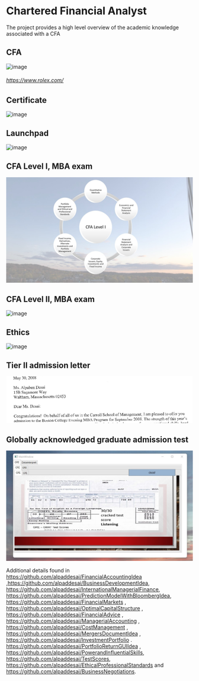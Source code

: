 # Chartered Financial Analyst

The project provides a high level overview of the academic knowledge associated with a CFA

## CFA
![image](CFA.jpg)
###### https://www.rolex.com/

## Certificate
![image](QuantitativeMethods.jpg)

## Launchpad
![image](image_Launchpad.png)

## CFA Level I, MBA exam
![image](CFASlide1.JPG)

## CFA Level II, MBA exam
![image](CFASlide2.JPG)

## Ethics
![image](Ethics.jpg)

## Tier II admission letter 
![image](admissionletter.jpg)

## Globally acknowledged graduate admission test
![image](GRE_Exam.jpg)

Additional details found in https://github.com/alpaddesai/FinancialAccountingIdea ,https://github.com/alpaddesai/BusinessDevelopmentIdea, https://github.com/alpaddesai/InternationalManagerialFinance, https://github.com/alpaddesai/PredictionModelWithBloombergIdea, https://github.com/alpaddesai/FinancialMarkets , https://github.com/alpaddesai/OptimalCapitalStructure , https://github.com/alpaddesai/FinancialAdvice , https://github.com/alpaddesai/ManagerialAccounting , https://github.com/alpaddesai/CostManagement , https://github.com/alpaddesai/MergersDocumentIdea , https://github.com/alpaddesai/InvestmentPortfolio .  https://github.com/alpaddesai/PortfolioReturnGUIIdea , https://github.com/alpaddesai/PowerandInfluentialSkills, https://github.com/alpaddesai/TestScores, https://github.com/alpaddesai/EthicalProfessionalStandards and https://github.com/alpaddesai/BusinessNegotiations.
